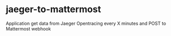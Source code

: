 # jaeger-to-mattermost
Application get data from Jaeger Opentracing every X minutes and POST to Mattermost webhook
